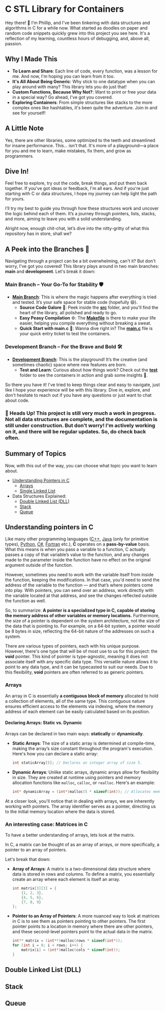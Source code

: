 
# C STL Library for Containers

Hey there! 👋 I'm Phillip, and I've been tinkering with data structures and algorithms in C for a while now. What started as doodles on paper and random code snippets quickly grew into this project you see here. It's a reflection of my learning, countless hours of debugging, and, above all, passion.

## Why I Made This

- **To Learn and Share**: Each line of code, every function, was a lesson for me. And now, I'm hoping you can learn from it too. 
- **It's All About Being Generic**: Why stick to one datatype when you can play around with many? This library lets you do just that!
- **Custom Functions, Because Why Not?**: Want to print or free your data in a special way? Go ahead, I've got you covered.
- **Exploring Containers**: From simple structures like stacks to the more complex ones like hashtables, it's been quite the adventure. Join in and see for yourself!

## A Little Note

Yes, there are other libraries, some optimized to the teeth and streamlined for insane performance. This... isn't that. It's more of a playground—a place for you and me to learn, make mistakes, fix them, and grow as programmers.

## Dive In!

Feel free to explore, try out the code, break things, and put them back together. If you've got ideas or feedback, I'm all ears. And if you're just starting with C or data structures, I hope my journey can help light the path for yours.

I’ll try my best to guide you through how these structures work and uncover the logic behind each of them. It’s a journey through pointers, lists, stacks, and more, aiming to leave you with a solid understanding.

Alright now, enough chit-chat, let’s dive into the nitty-gritty of what this repository has in store, shall we?

## A Peek into the Branches :deciduous_tree:

Navigating through a project can be a bit overwhelming, can't it? But don't worry, I've got you covered! This library plays around in two main branches: **main** and **development**. Let's break it down:

### Main Branch – Your Go-To for Stability 🛡️
- **[Main Branch](https://github.com/FilipHue/C-STL/tree/main)**: This is where the magic happens after everything is tried and tested. It’s your safe space for stable code (hopefully :smile:).
  - **Source Code Galore** 📁: Peek inside the [**src**](src/) folder, and you'll find the heart of the library, all polished and ready to go.
  - **Easy Peasy Compilation** ⚙️: The [**Makefile**](Makefile) is there to make your life easier, helping you compile everything without breaking a sweat.
  - **Quick Start with main.c** 🧪: Wanna dive right in? The [**main.c**](main.c) file is your quick entry ticket to test the containers.

### Development Branch – For the Brave and Bold 🛠️
- **[Development Branch](https://github.com/FilipHue/C-STL/tree/development)**: This is the playground! It’s the creative (and sometimes chaotic) space where new features are born.
  - **Test and Learn**: Curious about how things work? Check out the [**test**](https://github.com/FilipHue/C-STL/tree/development/test) folder to see the containers in action and grab some insights 🧐.

So there you have it! I've tried to keep things clear and easy to navigate, just like I hope your experience will be with this library. Dive in, explore, and don't hesitate to reach out if you have any questions or just want to chat about code.

### 🚧 Heads Up! This project is still very much a work in progress. Not all data structures are complete, and the documentation is still under construction. But don't worry! I'm actively working on it, and there will be regular updates. So, do check back often.

## Summary of Topics
Now, with this out of the way, you can choose what topic you want to learn about.

 - [Understanding Pointers in C](#understanding-pointers-in-c)
	 - [Arrays](#arrays)
	 - [Single Linked List](#single-linked-list)
 - Data Structures Explained:
	 - [Double Linked List (DLL)](#double-linked-list-dll) 
	 - [Stack](#stack) 
	 - [Queue](#queue)

## Understanding pointers in C

Like many other programming languages ([C++](https://cplusplus.com/doc/tutorial/), [Java](https://dev.java/learn/) (only for primitive types), [Python](https://docs.python.org/3/), [C#](https://learn.microsoft.com/en-us/dotnet/csharp/), [Fortran](https://fortran-lang.org/learn/) etc.), **C** operates on a **pass-by-value** basis. What this means is when you pass a variable to a function, C actually passes a copy of that variable’s value to the function, and any changes made to the parameter inside the function have no effect on the original argument outside of the function.

However, sometimes you need to work with the
variable itself from inside the function, keeping the modifications. In that case, you'd need to send the address of the variable to the function — and that’s where pointers come into play. With pointers, you can send over an address, work directly with the variable located at that address, and see the changes reflected outside the function as well.

So, to summarize: 
**A pointer is a specialized type in C, capable of storing the memory address of other variables or memory locations.**
Furthermore, the size of a pointer is dependent on the system architecture, not the size of the data that is pointing to. For example, on a 64-bit system, a pointer would be 8 bytes in size, reflecting the 64-bit nature of the addresses on such a system.

There are various types of pointers, each with his unique purpose. However, there's one type that will be of most use to us for this project: the **void** pointer. This kind of pointer is type-agnostic, meaning it does not associate itself with any specific data type. This versatile nature allows it to point to any data type, and it can be typecasted to suit our needs. Due to this flexibility, **void** pointers are often referred to as generic pointers.

### Arrays

An array in C is essentially **a contiguous block of memory** allocated to hold a collection of elements, all of the same type. This contiguous nature ensures efficient access to the elements via indexing, where the memory address of each element can be easily calculated based on its position.

#### Declaring Arrays: Static vs. Dynamic

Arrays can be declared in two main ways: **statically** or **dynamically**.

-   **Static Arrays**: The size of a static array is determined at compile-time, making the array’s size constant throughout the program's execution. Here's how you can declare a static array:

	```C
	int staticArray[5]; // Declares an integer array of size 5.
	```

-   **Dynamic Arrays**: Unlike static arrays, dynamic arrays allow for flexibility in size. They are created at runtime using pointers and memory allocation functions like `malloc`, `calloc`, or `realloc`. Here's an example:
    
    ```C
    int* dynamicArray = (int*)malloc(5 * sizeof(int)); // Allocates memory for an integer array of size 5.
    ```
	
At a closer look, you'll notice that in dealing with arrays, we are inherently working with pointers. The array identifier serves as a pointer, directing us to the initial memory location where the data is stored.

### An interesting case: Matrices in C
To have a better understanding of arrays, lets look at the matrix.

In C, a matrix can be thought of as an array of arrays, or more specifically, a pointer to an array of pointers.

Let's break that down:

-   **Array of Arrays**: A matrix is a two-dimensional data structure where data is stored in rows and columns. To define a matrix, you essentially create an array where each element is itself an array.
	```C
	int matrix[3][3] = {
		{1, 2, 3},
		{4, 5, 6},
		{7, 8, 9}
	};
	```
    
-   **Pointer to an Array of Pointers**: A more nuanced way to look at matrices in C is to see them as pointers pointing to other pointers. The first pointer points to a location in memory where there are other pointers, and these second-level pointers point to the actual data in the matrix.
	```C
	int** matrix = (int**)malloc(rows * sizeof(int*));
	for (int i = 0; i < rows; i++) {
		matrix[i] = (int*)malloc(cols * sizeof(int));
	}
	```

## Double Linked List (DLL)

## Stack

## Queue

